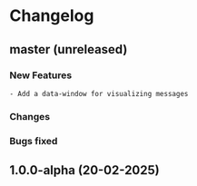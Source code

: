 # Changelog

## master (unreleased)
	
### New Features
        
    - Add a data-window for visualizing messages
    
### Changes
     
### Bugs fixed

## 1.0.0-alpha (20-02-2025)

